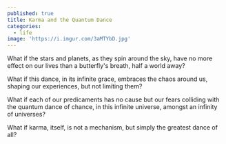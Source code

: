 ```yaml
---
published: true
title: Karma and the Quantum Dance
categories:
  - life
image: 'https://i.imgur.com/3aMTYbD.jpg'
---
```

What if the stars and planets,
as they spin around the sky,
have no more effect on our lives
than a butterfly's breath,
half a world away?

What if this dance,
in its infinite grace,
embraces the chaos around us,
shaping our experiences,
but not limiting them?

What if each 
of our predicaments 
has no cause
but our fears colliding
with the quantum dance of chance,
in this infinite universe,
amongst an infinity
of universes?

What if karma, itself,
is not a mechanism,
but simply 
the greatest dance
of all?
